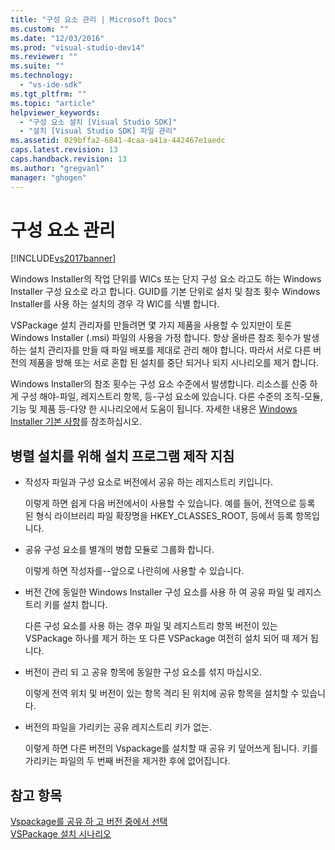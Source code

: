 ```yaml
---
title: "구성 요소 관리 | Microsoft Docs"
ms.custom: ""
ms.date: "12/03/2016"
ms.prod: "visual-studio-dev14"
ms.reviewer: ""
ms.suite: ""
ms.technology: 
  - "vs-ide-sdk"
ms.tgt_pltfrm: ""
ms.topic: "article"
helpviewer_keywords: 
  - "구성 요소 설치 [Visual Studio SDK]"
  - "설치 [Visual Studio SDK] 파일 관리"
ms.assetid: 029bffa2-6841-4caa-a41a-442467e1aedc
caps.latest.revision: 13
caps.handback.revision: 13
ms.author: "gregvanl"
manager: "ghogen"
---
```

# 구성 요소 관리
[!INCLUDE[vs2017banner](../../code-quality/includes/vs2017banner.md)]

Windows Installer의 작업 단위를 WICs 또는 단지 구성 요소 라고도 하는 Windows Installer 구성 요소로 라고 합니다.  GUID를 기본 단위로 설치 및 참조 횟수 Windows Installer를 사용 하는 설치의 경우 각 WIC를 식별 합니다.  
  
 VSPackage 설치 관리자를 만들려면 몇 가지 제품을 사용할 수 있지만이 토론 Windows Installer \(.msi\) 파일의 사용을 가정 합니다.  항상 올바른 참조 횟수가 발생 하는 설치 관리자를 만들 때 파일 배포를 제대로 관리 해야 합니다.  따라서 서로 다른 버전의 제품을 방해 또는 서로 혼합 된 설치를 중단 되거나 되지 시나리오를 제거 합니다.  
  
 Windows Installer의 참조 횟수는 구성 요소 수준에서 발생합니다.  리소스를 신중 하 게 구성 해야\-파일, 레지스트리 항목, 등\-구성 요소에 있습니다.  다른 수준의 조직\-모듈, 기능 및 제품 등\-다양 한 시나리오에서 도움이 됩니다.  자세한 내용은 [Windows Installer 기본 사항](../../extensibility/internals/windows-installer-basics.md)를 참조하십시오.  
  
## 병렬 설치를 위해 설치 프로그램 제작 지침  
  
-   작성자 파일과 구성 요소로 버전에서 공유 하는 레지스트리 키입니다.  
  
     이렇게 하면 쉽게 다음 버전에서이 사용할 수 있습니다.  예를 들어, 전역으로 등록 된 형식 라이브러리 파일 확장명을 HKEY\_CLASSES\_ROOT, 등에서 등록 항목입니다.  
  
-   공유 구성 요소를 별개의 병합 모듈로 그룹화 합니다.  
  
     이렇게 하면 작성자를\-\-앞으로 나란히에 사용할 수 있습니다.  
  
-   버전 간에 동일한 Windows Installer 구성 요소를 사용 하 여 공유 파일 및 레지스트리 키를 설치 합니다.  
  
     다른 구성 요소를 사용 하는 경우 파일 및 레지스트리 항목 버전이 있는 VSPackage 하나를 제거 하는 또 다른 VSPackage 여전히 설치 되어 때 제거 됩니다.  
  
-   버전이 관리 되 고 공유 항목에 동일한 구성 요소를 섞지 마십시오.  
  
     이렇게 전역 위치 및 버전이 있는 항목 격리 된 위치에 공유 항목을 설치할 수 있습니다.  
  
-   버전의 파일을 가리키는 공유 레지스트리 키가 없는.  
  
     이렇게 하면 다른 버전의 Vspackage를 설치할 때 공유 키 덮어쓰게 됩니다.  키를 가리키는 파일의 두 번째 버전을 제거한 후에 없어집니다.  
  
## 참고 항목  
 [Vspackage를 공유 하 고 버전 중에서 선택](../../extensibility/choosing-between-shared-and-versioned-vspackages.md)   
 [VSPackage 설치 시나리오](../../extensibility/internals/vspackage-setup-scenarios.md)